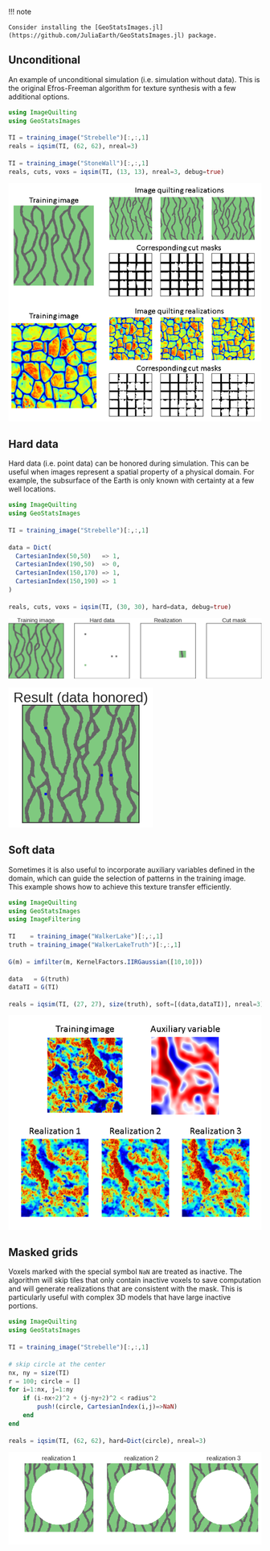 !!! note

    Consider installing the [GeoStatsImages.jl](https://github.com/JuliaEarth/GeoStatsImages.jl) package.

## Unconditional

An example of unconditional simulation (i.e. simulation without data).
This is the original Efros-Freeman algorithm for texture synthesis with a
few additional options.

```julia
using ImageQuilting
using GeoStatsImages

TI = training_image("Strebelle")[:,:,1]
reals = iqsim(TI, (62, 62), nreal=3)

TI = training_image("StoneWall")[:,:,1]
reals, cuts, voxs = iqsim(TI, (13, 13), nreal=3, debug=true)
```
![Unconditional simulation](images/unconditional.png)

## Hard data

Hard data (i.e. point data) can be honored during simulation. This can be useful
when images represent a spatial property of a physical domain. For example, the
subsurface of the Earth is only known with certainty at a few well locations.

```julia
using ImageQuilting
using GeoStatsImages

TI = training_image("Strebelle")[:,:,1]

data = Dict(
  CartesianIndex(50,50)   => 1,
  CartesianIndex(190,50)  => 0,
  CartesianIndex(150,170) => 1,
  CartesianIndex(150,190) => 1
)

reals, cuts, voxs = iqsim(TI, (30, 30), hard=data, debug=true)
```
![Hard data conditioning](images/hard.gif)

![Hard data conditioning](images/hard.png)

## Soft data

Sometimes it is also useful to incorporate auxiliary variables defined in the
domain, which can guide the selection of patterns in the training image. This
example shows how to achieve this texture transfer efficiently.

```julia
using ImageQuilting
using GeoStatsImages
using ImageFiltering

TI    = training_image("WalkerLake")[:,:,1]
truth = training_image("WalkerLakeTruth")[:,:,1]

G(m) = imfilter(m, KernelFactors.IIRGaussian([10,10]))

data   = G(truth)
dataTI = G(TI)

reals = iqsim(TI, (27, 27), size(truth), soft=[(data,dataTI)], nreal=3)
```
![Soft data conditioning](images/soft.png)

## Masked grids

Voxels marked with the special symbol `NaN` are treated as inactive. The algorithm
will skip tiles that only contain inactive voxels to save computation and will
generate realizations that are consistent with the mask. This is particularly
useful with complex 3D models that have large inactive portions.

```julia
using ImageQuilting
using GeoStatsImages

TI = training_image("Strebelle")[:,:,1]

# skip circle at the center
nx, ny = size(TI)
r = 100; circle = []
for i=1:nx, j=1:ny
    if (i-nx÷2)^2 + (j-ny÷2)^2 < radius^2
        push!(circle, CartesianIndex(i,j)=>NaN)
    end
end

reals = iqsim(TI, (62, 62), hard=Dict(circle), nreal=3)
```
![Masked grids](images/masked.png)
